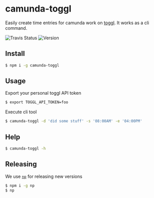 # camunda-toggl

Easily create time entries for camunda work on [toggl](https://toggl.com). It works as a cli command.

![Travis Status](https://travis-ci.org/pinussilvestrus/camunda-toggl.svg?branch=master) ![Version](https://img.shields.io/npm/v/camunda-toggl.svg)


## Install

```sh
$ npm i -g camunda-toggl
```

## Usage

Export your personal toggl API token

```sh
$ export TOGGL_API_TOKEN=foo
```

Execute cli tool

```sh
$ camunda-toggl -d 'did some stuff' -s '08:00AM' -e '04:00PM'
```

## Help

```sh
$ camunda-toggl -h
```

## Releasing

We use [`np`](https://github.com/sindresorhus/np) for releasing new versions

```sh
$ npm i -g np
$ np
```

